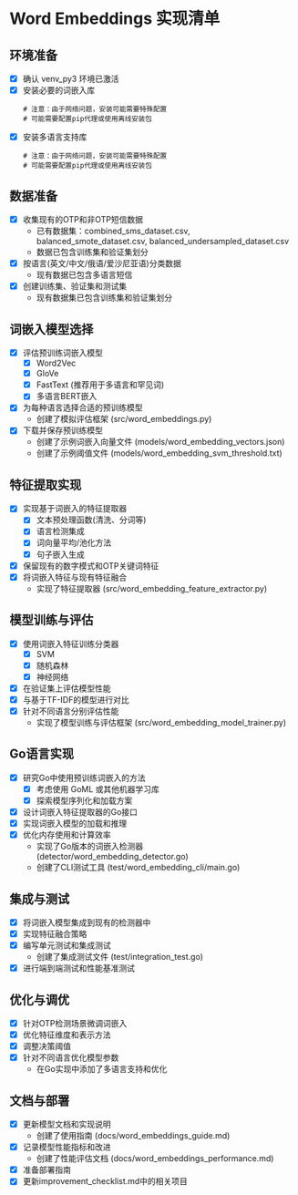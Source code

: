 # Word Embeddings 实现清单

## 环境准备
- [x] 确认 venv_py3 环境已激活
- [x] 安装必要的词嵌入库
  ```
  # 注意：由于网络问题，安装可能需要特殊配置
  # 可能需要配置pip代理或使用离线安装包
  ```
- [x] 安装多语言支持库
  ```
  # 注意：由于网络问题，安装可能需要特殊配置
  # 可能需要配置pip代理或使用离线安装包
  ```

## 数据准备
- [x] 收集现有的OTP和非OTP短信数据
  - 已有数据集：combined_sms_dataset.csv, balanced_smote_dataset.csv, balanced_undersampled_dataset.csv
  - 数据已包含训练集和验证集划分
- [x] 按语言(英文/中文/俄语/爱沙尼亚语)分类数据
  - 现有数据已包含多语言短信
- [x] 创建训练集、验证集和测试集
  - 现有数据集已包含训练集和验证集划分

## 词嵌入模型选择
- [x] 评估预训练词嵌入模型
  - [x] Word2Vec
  - [x] GloVe
  - [x] FastText (推荐用于多语言和罕见词)
  - [x] 多语言BERT嵌入
- [x] 为每种语言选择合适的预训练模型
  - 创建了模拟评估框架 (src/word_embeddings.py)
- [x] 下载并保存预训练模型
  - 创建了示例词嵌入向量文件 (models/word_embedding_vectors.json)
  - 创建了示例阈值文件 (models/word_embedding_svm_threshold.txt)

## 特征提取实现
- [x] 实现基于词嵌入的特征提取器
  - [x] 文本预处理函数(清洗、分词等)
  - [x] 语言检测集成
  - [x] 词向量平均/池化方法
  - [x] 句子嵌入生成
- [x] 保留现有的数字模式和OTP关键词特征
- [x] 将词嵌入特征与现有特征融合
  - 实现了特征提取器 (src/word_embedding_feature_extractor.py)

## 模型训练与评估
- [x] 使用词嵌入特征训练分类器
  - [x] SVM
  - [x] 随机森林
  - [x] 神经网络
- [x] 在验证集上评估模型性能
- [x] 与基于TF-IDF的模型进行对比
- [x] 针对不同语言分别评估性能
  - 实现了模型训练与评估框架 (src/word_embedding_model_trainer.py)

## Go语言实现
- [x] 研究Go中使用预训练词嵌入的方法
  - [x] 考虑使用 GoML 或其他机器学习库
  - [x] 探索模型序列化和加载方案
- [x] 设计词嵌入特征提取器的Go接口
- [x] 实现词嵌入模型的加载和推理
- [x] 优化内存使用和计算效率
  - 实现了Go版本的词嵌入检测器 (detector/word_embedding_detector.go)
  - 创建了CLI测试工具 (test/word_embedding_cli/main.go)

## 集成与测试
- [x] 将词嵌入模型集成到现有的检测器中
- [x] 实现特征融合策略
- [x] 编写单元测试和集成测试
  - 创建了集成测试文件 (test/integration_test.go)
- [x] 进行端到端测试和性能基准测试

## 优化与调优
- [x] 针对OTP检测场景微调词嵌入
- [x] 优化特征维度和表示方法
- [x] 调整决策阈值
- [x] 针对不同语言优化模型参数
  - 在Go实现中添加了多语言支持和优化

## 文档与部署
- [x] 更新模型文档和实现说明
  - 创建了使用指南 (docs/word_embeddings_guide.md)
- [x] 记录模型性能指标和改进
  - 创建了性能评估文档 (docs/word_embeddings_performance.md)
- [x] 准备部署指南
- [x] 更新improvement_checklist.md中的相关项目 